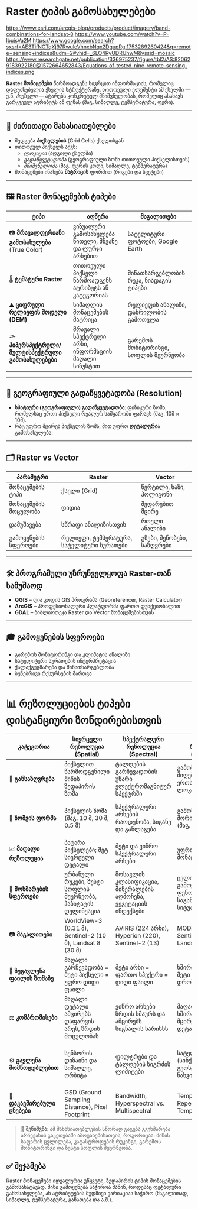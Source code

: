 # Raster ტიპის გამოსახულებები

https://www.esri.com/arcgis-blog/products/product/imagery/band-combinations-for-landsat-8
https://www.youtube.com/watch?v=P-lbujsVa2M
https://www.google.com/search?sxsrf=AE3TifNCTqXj97RwuleVhnxbNqx2DgupRg:1753289260424&q=remote+sensing+indices&udm=2#vhid=_6LO4RyUDRUhwM&vssid=mosaic
https://www.researchgate.net/publication/336975237/figure/tbl2/AS:820629183922180@1572664652843/Equations-of-tested-nine-remote-sensing-indices.png







**Raster მონაცემები** წარმოადგენს სივრცით ინფორმაციას, რომელიც დაფუძნებულია ქსელის სტრუქტურაზე. თითოეული ელემენტი ამ ქსელში — ე.წ. *პიქსელი* — ატარებს კონკრეტულ მნიშვნელობას, რომელიც ასახავს გარკვეულ ატრიბუტს ან ფენას (მაგ. სიმაღლე, ტემპერატურა, ფერი).

---

## 📌 ძირითადი მახასიათებლები

- შედგება **პიქსელების** (Grid Cells) ქსელისგან
- თითოეულ პიქსელს აქვს:
  - *ლოკაცია* (ადგილი ქსელში)
  - *გადაწყვეტადობა* (გეოგრაფიული ზომა თითოეული პიქსელისთვის)
  - *მნიშვნელობა* (მაგ. ფერის კოდი, სიმაღლე, ტემპერატურა)
- მონაცემები ინახება **მატრიცის** ფორმით (რიგები და სვეტები)

---

## 🖼️ Raster მონაცემების ტიპები

| ტიპი | აღწერა | მაგალითები |
|------|--------|------------|
| 📷 **მრავალფერიანი გამოსახულება** (True Color) | ვიზუალური გამოსახულება წითელი, მწვანე და ლურჯი არხებით | სატელიტური ფოტოები, Google Earth |
| 🌡️ **ტემატური Raster** | თითოეული პიქსელი წარმოადგენს ატრიბუტს ან კატეგორიას | მიწათსარგებლობის რუკა, ნიადაგის ტიპები |
| ⛰️ **ციფრული რელიეფის მოდელი (DEM)** | სიმაღლის მონაცემების მატრიცა | რელიეფის ანალიზი, დახრილობის გამოთვლა |
| 🌫️ **ჰიპერსპექტრული/მულტისპექტრული გამოსახულებები** | მრავალი სპექტრული არხი, ინფორმაციის მაღალი სიზუსტით | გარემოს მონიტორინგი, სოფლის მეურნეობა |

---

## 📏 გეოგრაფიული გადაწყვეტადობა (Resolution)

- **სპატიური (გეოგრაფიული) გადაწყვეტადობა**: ფიზიკური ზომა, რომელსაც ერთი პიქსელი რეალურ სამყაროში ფარავს (მაგ. 10მ × 10მ).
- რაც უფრო მცირეა პიქსელის ზომა, მით უფრო **დეტალური**ა გამოსახულება.

---

## 🗂️ Raster vs Vector

| პარამეტრი | Raster | Vector |
|-----------|--------|--------|
| მონაცემების ტიპი | ქსელი (Grid) | წერტილი, ხაზი, პოლიგონი |
| მონაცემების მოცულობა | დიდია | შედარებით მცირე |
| დამუშავება | სწრაფი ანალიზისთვის | რთული ანალიზი |
| გამოყენების სფეროები | რელიეფი, ტემპერატურა, სატელიტური სურათები | გზები, შენობები, საზღვრები |

---

## 🛠️ პროგრამული უზრუნველყოფა Raster-თან სამუშაოდ

- **QGIS** – ღია კოდის GIS პროგრამა (Georeferencer, Raster Calculator)
- **ArcGIS** – პროფესიონალური პლატფორმა ფართო ფუნქციონალით
- **GDAL** – ბიბლიოთეკა Raster და Vector მონაცემებისთვის

---

## 🎓 გამოყენების სფეროები

- გარემოს მონიტორინგი და კლიმატის ანალიზი  
- სატელიტური სურათების ინტერპრეტაცია  
- ქალაქგეგმარება და მიწათსარგებლობა  
- ბუნებრივი რესურსების მართვა  

---

# 📊 რეზოლუციების ტიპები დისტანციური ზონდირებისთვის

| კატეგორია              | სივრცული რეზოლუცია (Spatial)                  | სპექტრალური რეზოლუცია (Spectral)                         | დროითი რეზოლუცია (Temporal)                           | რადიომეტრიული რეზოლუცია (Radiometric)                      |
|------------------------|-----------------------------------------------|----------------------------------------------------------|--------------------------------------------------------|------------------------------------------------------------|
| 📌 **განსაზღვრება**     | პიქსელით წარმოდგენილი მიწის ზედაპირის ზომა      | ტალღების გარჩევადობის უნარი ელექტრომაგნიტურ სპექტრში       | გამოსახულების მიღების სიხშირე ერთსა და იმავე ლოკაციაზე | სენსორის მგრძნობელობა მცირე ენერგეტიკული განსხვავებებისადმი |
| 📏 **ზომვის ფორმა**     | პიქსელის ზომა (მაგ. 10 მ, 30 მ, 0.5 მ)        | სპექტრალური არხების რაოდენობა, სიგანე და განლაგება         | გამოსახულებებს შორის შუალედი (მაგ. 1 დღე, 5 დღე)        | ბიტების რაოდენობა პიქსელზე (მაგ. 8-ბიტიანი = 256 დონე)     |
| 📈 **მაღალი რეზოლუცია**| პატარა პიქსელები; მეტ სივრცული დეტალი         | მეტი და ვიწრო სპექტრალური არხები                         | უფრო ხშირი მონაცემების მიღება                          | უფრო მაღალი სიზუსტე მცირე სხვაობების აღმოსაჩენად            |
| 🎯 **მოხმარების სფეროები** | ურბანული რუკები, ზუსტი სოფლის მეურნეობა, ჰაბიტატის დელინეაცია | მოსავლის კლასიფიკაცია, მინერალების აღმოჩენა, ვეგეტაციის ინდექსები | ცვლილებების გამოვლენა, ფენოლოგია, საგანგებო სიტუაციები | მოსავლის სტრესი, წყლის ტურბიდობა, თერმული ვარიაცია         |
| 📷 **მაგალითები**      | WorldView-3 (0.31 მ), Sentinel-2 (10 მ), Landsat 8 (30 მ) | AVIRIS (224 არხი), Hyperion (220), Sentinel-2 (13)       | MODIS (1-2 დღე), Sentinel-2 (5 დღე), Landsat 8 (16 დღე) | Landsat 8 (12-ბიტი), Sentinel-2, MODIS (12–16 ბიტი)         |
| 💾 **ზეგავლენა ფაილის ზომაზე** | მაღალი გარჩევადობა = მეტი პიქსელი = უფრო დიდი ფაილი | მეტი არხი = ფართო სპექტრი = დიდი ფაილი                 | ხშირი გადაღებები = მეტი მოცულობა დროში                | მეტი ბიტი პიქსელზე = მეტი მონაცემი და დამუშავების დრო       |
| ⚖️ **კომპრომისები**     | მაღალი დეტალი ამცირებს დაფარვის არეს, ზრდის მოცულობას | ვიწრო არხები ზრდის ხმაურს და ამცირებს სიგნალის ხარისხს    | მაღალი სიხშირე ხშირად მოდის მცირე სივრცულ დეტალზე       | მაღალი ბიტური სიღრმე ზრდის მონაცემთა მოცულობას              |
| ⚙️ **გავლენა მომწოდებლებით** | სენსორის დიზაინი და სიმაღლე, ორბიტა              | ფილტრები და ტალღების სიგრძის ლიმიტები                    | სატელიტის ორბიტა (სინქრონული, გეოსტაციონარული), ნახვის სიგანე | სენსორის ელექტრონიკა, ანალოგურ-ციფრული გარდაქმნის სიზუსტე   |
| 🔗 **დაკავშირებული ცნებები** | GSD (Ground Sampling Distance), Pixel Footprint | Bandwidth, Hyperspectral vs. Multispectral              | Temporal frequency, Repeat cycle, Temporal aliasing    | Digital Number (DN), Signal-to-Noise Ratio (SNR)            |

> 📝 **შენიშვნა**: ამ მახასიათებლების სწორად გაგება გვეხმარება არჩევანის გაკეთებაში ამოცანებისათვის, როგორიცაა: მიწის საფარის ცვლილება, კატასტროფების რუკინგი, გარემოს მონიტორინგი და ზუსტი სოფლის მეურნეობა.


## ✅ შეჯამება

Raster მონაცემები იდეალურია უწყვეტი, ზედაპირის ტიპის მონაცემების გამოსახატავად. მისი გამოყენება საჭიროა მაშინ, როდესაც დეტალური გამოსახულება, ან ატრიბუტების მუდმივი ვარიაციაა საჭირო (მაგალითად, სიმაღლე, ტემპერატურა, განათება და ა.შ.).
